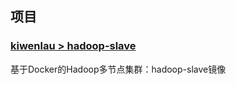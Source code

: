 ## 项目

### [kiwenlau > hadoop-slave](https://hub.alauda.cn/repos/kiwenlau/hadoop-slave) 
基于Docker的Hadoop多节点集群：hadoop-slave镜像
